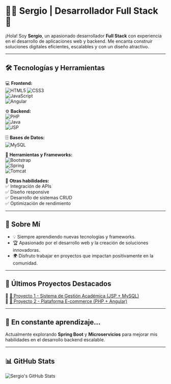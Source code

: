 # 👨‍💻 Sergio | Desarrollador Full Stack 🚀

¡Hola! Soy **Sergio**, un apasionado desarrollador **Full Stack** con experiencia en el desarrollo de aplicaciones web y backend. Me encanta construir soluciones digitales eficientes, escalables y con un diseño atractivo. 

---

## 🛠️ Tecnologías y Herramientas
💻 **Frontend:**  
![HTML5](https://img.shields.io/badge/HTML5-E34F26?style=flat&logo=html5&logoColor=white) 
![CSS3](https://img.shields.io/badge/CSS3-1572B6?style=flat&logo=css3&logoColor=white)  
![JavaScript](https://img.shields.io/badge/JavaScript-F7DF1E?style=flat&logo=javascript&logoColor=black)  
![Angular](https://img.shields.io/badge/Angular-DD0031?style=flat&logo=angular&logoColor=white)  

⚙ **Backend:**  
![PHP](https://img.shields.io/badge/PHP-777BB4?style=flat&logo=php&logoColor=white)  
![Java](https://img.shields.io/badge/Java-ED8B00?style=flat&logo=java&logoColor=white)  
![JSP](https://img.shields.io/badge/JSP-007396?style=flat&logo=java&logoColor=white)  

🗄 **Bases de Datos:**  
![MySQL](https://img.shields.io/badge/MySQL-4479A1?style=flat&logo=mysql&logoColor=white)  

🔧 **Herramientas y Frameworks:**  
![Bootstrap](https://img.shields.io/badge/Bootstrap-7952B3?style=flat&logo=bootstrap&logoColor=white)  
![Spring](https://img.shields.io/badge/Spring-6DB33F?style=flat&logo=spring&logoColor=white)  
![Tomcat](https://img.shields.io/badge/Tomcat-F8DC75?style=flat&logo=apachetomcat&logoColor=black)  

📡 **Otras habilidades:**  
✅ Integración de APIs  
✅ Diseño responsive  
✅ Desarrollo de sistemas CRUD  
✅ Optimización de rendimiento  

---

## 📌 Sobre Mí
- 💡 Siempre aprendiendo nuevas tecnologías y frameworks.  
- 🏆 Apasionado por el desarrollo web y la creación de soluciones innovadoras.  
- 🌍 Disfruto trabajar en proyectos que impactan positivamente en la comunidad.  

---

## 🚀 Últimos Proyectos Destacados
📌 [📁 Proyecto 1 - Sistema de Gestión Académica (JSP + MySQL)](https://github.com/PROYECTO_CRUD)  
📌 [📁 Proyecto 2 - Plataforma E-commerce (PHP + Angular)](https://github.com/tu-repo)  

---

## 🌱 En constante aprendizaje...
Actualmente explorando **Spring Boot** y **Microservicios** para mejorar mis habilidades en el desarrollo backend escalable.

---

## 📊 GitHub Stats  
![Sergio's GitHub Stats](https://github-readme-stats.vercel.app/api?username=TOGIRA17&show_icons=true&theme=radical)  



